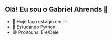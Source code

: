 ## Olá! Eu sou o Gabriel Ahrends 👋


- 🔭 Hoje faço estágio em TI
- 🌱 Estudando Python
- 😄 Pronouns: Ele/Dele
